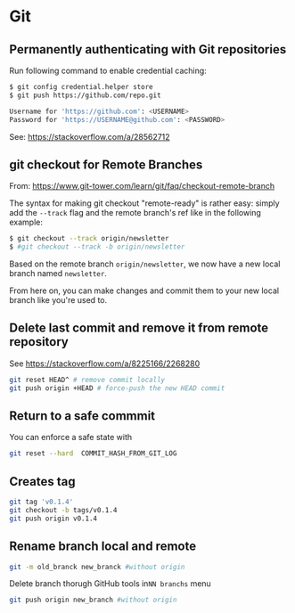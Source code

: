 # Git
## Permanently authenticating with Git repositories
Run following command to enable credential caching:
```bash
$ git config credential.helper store
$ git push https://github.com/repo.git

Username for 'https://github.com': <USERNAME>
Password for 'https://USERNAME@github.com': <PASSWORD>
```

See: https://stackoverflow.com/a/28562712

## git checkout for Remote Branches
From: https://www.git-tower.com/learn/git/faq/checkout-remote-branch

The syntax for making git checkout "remote-ready" is rather easy: simply add the `--track` flag and the remote branch's ref like in the following example:
```bash
$ git checkout --track origin/newsletter
$ #git checkout --track -b origin/newsletter
```
Based on the remote branch `origin/newsletter`, we now have a new local branch named `newsletter`.

From here on, you can make changes and commit them to your new local branch like you're used to.

## Delete last commit and remove it from remote repository
See https://stackoverflow.com/a/8225166/2268280
```bash
git reset HEAD^ # remove commit locally
git push origin +HEAD # force-push the new HEAD commit
```
## Return to a safe commmit
You can enforce a safe state with
```bash
git reset --hard  COMMIT_HASH_FROM_GIT_LOG
```
## Creates tag
```bash
git tag 'v0.1.4'
git checkout -b tags/v0.1.4
git push origin v0.1.4
```

## Rename branch local and remote
```bash
git -m old_branck new_branck #without origin
```
Delete branch thorugh GitHub tools in`NN branchs` menu
```bash
git push origin new_branch #without origin
```

